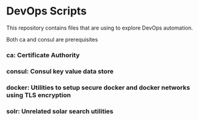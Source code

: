 # DevOps Scripts

This repository contains files that are using to explore DevOps automation.

Both ca and consul are prerequisites 

### ca: Certificate Authority
  
### consul: Consul key value data store
  
### docker: Utilities to setup secure docker and docker networks using TLS encryption
  
### solr: Unrelated solar search utilities
